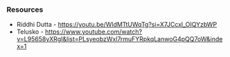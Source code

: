 ### Resources
* Riddhi Dutta - https://youtu.be/WldMTtUWqTg?si=X7JCcxl_OIQYzbWP
* Telusko - https://www.youtube.com/watch?v=L95658yXRgI&list=PLsyeobzWxl7rmuFYRpkqLanwoG4pQQ7oW&index=1
